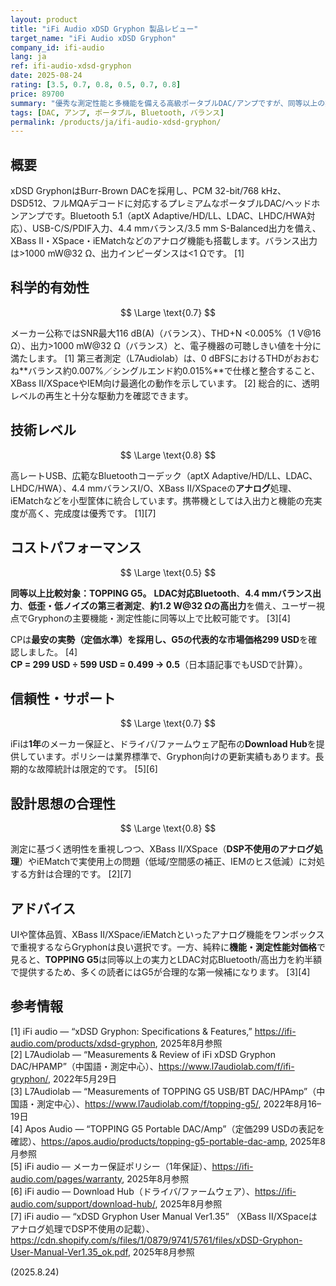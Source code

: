 ```yaml
---
layout: product
title: "iFi Audio xDSD Gryphon 製品レビュー"
target_name: "iFi Audio xDSD Gryphon"
company_id: ifi-audio
lang: ja
ref: ifi-audio-xdsd-gryphon
date: 2025-08-24
rating: [3.5, 0.7, 0.8, 0.5, 0.7, 0.8]
price: 89700
summary: "優秀な測定性能と多機能を備える高級ポータブルDAC/アンプですが、同等以上の実力を持つ下位価格帯製品があるため価格妥当性に課題があります"
tags: [DAC, アンプ, ポータブル, Bluetooth, バランス]
permalink: /products/ja/ifi-audio-xdsd-gryphon/
---
```


## 概要

xDSD GryphonはBurr-Brown DACを採用し、PCM 32-bit/768 kHz、DSD512、フルMQAデコードに対応するプレミアムなポータブルDAC/ヘッドホンアンプです。Bluetooth 5.1（aptX Adaptive/HD/LL、LDAC、LHDC/HWA対応）、USB-C/S/PDIF入力、4.4 mmバランス/3.5 mm S-Balanced出力を備え、XBass II・XSpace・iEMatchなどのアナログ機能も搭載します。バランス出力は>1000 mW@32 Ω、出力インピーダンスは<1 Ωです。 [1]

## 科学的有効性

$$ \Large \text{0.7} $$

メーカー公称ではSNR最大116 dB(A)（バランス）、THD+N <0.005%（1 V@16 Ω）、出力>1000 mW@32 Ω（バランス）と、電子機器の可聴しきい値を十分に満たします。 [1] 第三者測定（L7Audiolab）は、0 dBFSにおけるTHDがおおむね**バランス約0.007%／シングルエンド約0.015%**で仕様と整合すること、XBass II/XSpaceやIEM向け最適化の動作を示しています。 [2] 総合的に、透明レベルの再生と十分な駆動力を確認できます。

## 技術レベル

$$ \Large \text{0.8} $$

高レートUSB、広範なBluetoothコーデック（aptX Adaptive/HD/LL、LDAC、LHDC/HWA）、4.4 mmバランスI/O、XBass II/XSpaceの**アナログ**処理、iEMatchなどを小型筐体に統合しています。携帯機としては入出力と機能の充実度が高く、完成度は優秀です。 [1][7]

## コストパフォーマンス

$$ \Large \text{0.5} $$

**同等以上比較対象：TOPPING G5。** **LDAC対応Bluetooth**、**4.4 mmバランス出力**、**低歪・低ノイズの第三者測定**、**約1.2 W@32 Ωの高出力**を備え、ユーザー視点でGryphonの主要機能・測定性能に同等以上で比較可能です。 [3][4]

CPは**最安の実勢（定価水準）**を採用し、G5の代表的な市場価格**299 USD**を確認しました。 [4]  
**CP = 299 USD ÷ 599 USD = 0.499 → 0.5**（日本語記事でもUSDで計算）。  

## 信頼性・サポート

$$ \Large \text{0.7} $$

iFiは**1年**のメーカー保証と、ドライバ/ファームウェア配布の**Download Hub**を提供しています。ポリシーは業界標準で、Gryphon向けの更新実績もあります。長期的な故障統計は限定的です。 [5][6]

## 設計思想の合理性

$$ \Large \text{0.8} $$

測定に基づく透明性を重視しつつ、XBass II/XSpace（**DSP不使用のアナログ処理**）やiEMatchで実使用上の問題（低域/空間感の補正、IEMのヒス低減）に対処する方針は合理的です。 [2][7]

## アドバイス

UIや筐体品質、XBass II/XSpace/iEMatchといったアナログ機能をワンボックスで重視するならGryphonは良い選択です。一方、純粋に**機能・測定性能対価格**で見ると、**TOPPING G5**は同等以上の実力とLDAC対応Bluetooth/高出力を約半額で提供するため、多くの読者にはG5が合理的な第一候補になります。 [3][4]

## 参考情報

[1] iFi audio — “xDSD Gryphon: Specifications & Features,” https://ifi-audio.com/products/xdsd-gryphon, 2025年8月参照  
[2] L7Audiolab — “Measurements & Review of iFi xDSD Gryphon DAC/HPAMP”（中国語・測定中心）、https://www.l7audiolab.com/f/ifi-gryphon/, 2022年5月29日  
[3] L7Audiolab — “Measurements of TOPPING G5 USB/BT DAC/HPAmp”（中国語・測定中心）、https://www.l7audiolab.com/f/topping-g5/, 2022年8月16–19日  
[4] Apos Audio — “TOPPING G5 Portable DAC/Amp”（定価299 USDの表記を確認）、https://apos.audio/products/topping-g5-portable-dac-amp, 2025年8月参照  
[5] iFi audio — メーカー保証ポリシー（1年保証）、https://ifi-audio.com/pages/warranty, 2025年8月参照  
[6] iFi audio — Download Hub（ドライバ/ファームウェア）、https://ifi-audio.com/support/download-hub/, 2025年8月参照  
[7] iFi audio — “xDSD Gryphon User Manual Ver1.35” （XBass II/XSpaceはアナログ処理でDSP不使用の記載）、https://cdn.shopify.com/s/files/1/0879/9741/5761/files/xDSD-Gryphon-User-Manual-Ver1.35_ok.pdf, 2025年8月参照

(2025.8.24)

